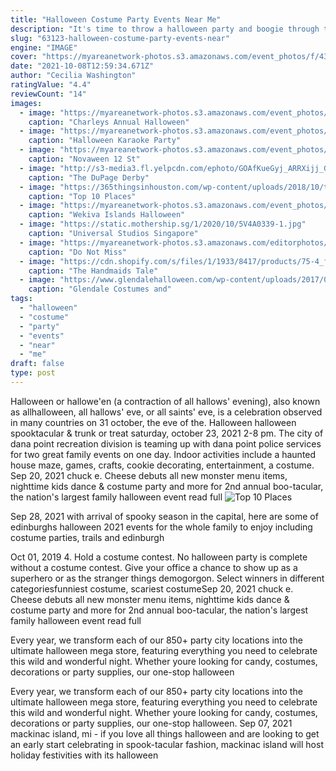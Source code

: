```yaml
---
title: "Halloween Costume Party Events Near Me"
description: "It's time to throw a halloween party and boogie through the night with your friends, family and dear ones. Invite them over for a costume party theme party adult costume Browse all 33 cards"
slug: "63123-halloween-costume-party-events-near"
engine: "IMAGE"
cover: "https://myareanetwork-photos.s3.amazonaws.com/event_photos/f/430310_1569519969.jpeg"
date: "2021-10-08T12:59:34.671Z"
author: "Cecilia Washington"
ratingValue: "4.4"
reviewCount: "14"
images:
  - image: "https://myareanetwork-photos.s3.amazonaws.com/event_photos/f/430310_1569519969.jpeg"
    caption: "Charleys Annual Halloween"
  - image: "https://myareanetwork-photos.s3.amazonaws.com/event_photos/cover/121501_1413372461.jpg?1416673387"
    caption: "Halloween Karaoke Party"
  - image: "https://myareanetwork-photos.s3.amazonaws.com/event_photos/f/313374_1537203547.jpg"
    caption: "Novaween 12 St"
  - image: "http://s3-media3.fl.yelpcdn.com/ephoto/GOAfKueGyj_ARRXijj_Gig/o.jpg"
    caption: "The DuPage Derby"
  - image: "https://365thingsinhouston.com/wp-content/uploads/2018/10/top-10-places-to-costume-shop-houston-2.jpg"
    caption: "Top 10 Places"
  - image: "https://myareanetwork-photos.s3.amazonaws.com/event_photos/f/270497_1509032170.jpg"
    caption: "Wekiva Islands Halloween"
  - image: "https://static.mothership.sg/1/2020/10/5V4A0339-1.jpg"
    caption: "Universal Studios Singapore"
  - image: "https://myareanetwork-photos.s3.amazonaws.com/editorphotos/f/48_17808_1446056596.jpeg"
    caption: "Do Not Miss"
  - image: "https://cdn.shopify.com/s/files/1/1933/8417/products/75-4_f83fe252-00f4-4a0a-a99e-87bb53f0a663_530x@2x.jpg?v=1531732684"
    caption: "The Handmaids Tale"
  - image: "https://www.glendalehalloween.com/wp-content/uploads/2017/06/Costume-masks.jpg"
    caption: "Glendale Costumes and"
tags:
  - "halloween"
  - "costume"
  - "party"
  - "events"
  - "near"
  - "me"
draft: false
type: post
---
```


Halloween or hallowe'en (a contraction of all hallows' evening), also known as allhalloween, all hallows' eve, or all saints' eve, is a celebration observed in many countries on 31 october, the eve of the. Halloween halloween spooktacular & trunk or treat saturday, october 23, 2021 2-8 pm. The city of dana point recreation division is teaming up with dana point police services for two great family events on one day. Indoor activities include a haunted house maze, games, crafts, cookie decorating, entertainment, a costume. Sep 20, 2021 chuck e. Cheese debuts all new monster menu items, nighttime kids dance & costume party and more for 2nd annual boo-tacular, the nation's largest family halloween event read full
![Top 10 Places](https://365thingsinhouston.com/wp-content/uploads/2018/10/top-10-places-to-costume-shop-houston-2.jpg "Top 10 Places")

Sep 28, 2021 with arrival of spooky season in the capital, here are some of edinburghs halloween 2021 events for the whole family to enjoy  including costume parties, trails and edinburgh
<!--inArticleAds-->

<!--galleryOne-->

Oct 01, 2019 4. Hold a costume contest. No halloween party is complete without a costume contest. Give your office a chance to show up as a superhero or as the stranger things demogorgon. Select winners in different categoriesfunniest costume, scariest costumeSep 20, 2021 chuck e. Cheese debuts all new monster menu items, nighttime kids dance & costume party and more for 2nd annual boo-tacular, the nation's largest family halloween event read full
<!--inArticleAds-->

<!--galleryTwo-->

Every year, we transform each of our 850+ party city locations into the ultimate halloween mega store, featuring everything you need to celebrate this wild and wonderful night. Whether youre looking for candy, costumes, decorations or party supplies, our one-stop halloween
<!--galleryThree-->

Every year, we transform each of our 850+ party city locations into the ultimate halloween mega store, featuring everything you need to celebrate this wild and wonderful night. Whether youre looking for candy, costumes, decorations or party supplies, our one-stop halloween. Sep 07, 2021 mackinac island, mi - if you love all things halloween and are looking to get an early start celebrating in spook-tacular fashion, mackinac island will host holiday festivities with its halloween